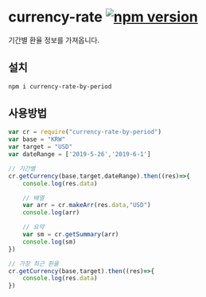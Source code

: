 # currency-rate [![npm version](https://badge.fury.io/js/currency-rate-by-period.svg)](https://badge.fury.io/js/currency-rate-by-period)

기간별 환율 정보를 가져옵니다.

## 설치
```bash
npm i currency-rate-by-period
```


## 사용방법

```javascript
var cr = require("currency-rate-by-period")
var base = "KRW"
var target = "USD"
var dateRange = ['2019-5-26','2019-6-1']

// 기간별
cr.getCurrency(base,target,dateRange).then((res)=>{
    console.log(res.data)

    // 배열
    var arr = cr.makeArr(res.data,"USD")
    console.log(arr)

    // 요약
    var sm = cr.getSummary(arr)
    console.log(sm)
})

// 가장 최근 환율
cr.getCurrency(base,target).then((res)=>{
    console.log(res.data)
})
```

